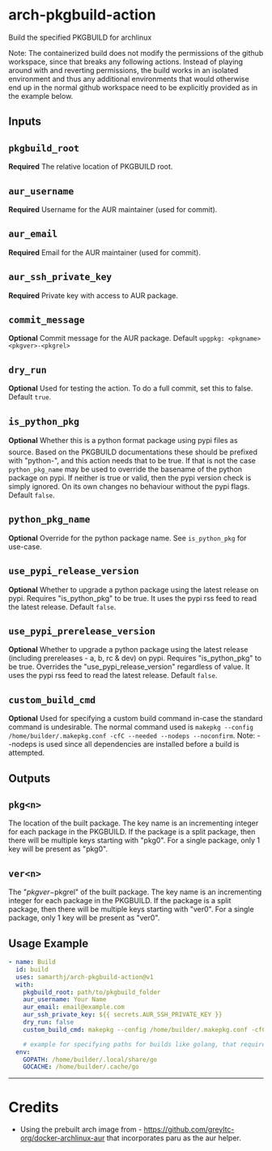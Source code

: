 # arch-pkgbuild-action

Build the specified PKGBUILD for archlinux

Note: The containerized build does not modify the permissions of the github workspace, since that breaks any following actions. Instead of playing around with and reverting permissions, the build works in an isolated environment and thus any additional environments that would otherwise end up in the normal github workspace need to be explicitly provided as in the example below.

## Inputs

## `pkgbuild_root`

**Required** The relative location of PKGBUILD root.

## `aur_username`

**Required** Username for the AUR maintainer (used for commit).

## `aur_email`

**Required** Email for the AUR maintainer (used for commit).

## `aur_ssh_private_key`

**Required** Private key with access to AUR package.

## `commit_message`

**Optional** Commit message for the AUR package. Default `upgpkg: <pkgname> <pkgver>-<pkgrel>`

## `dry_run`

**Optional** Used for testing the action. To do a full commit, set this to false. Default `true`.

## `is_python_pkg`

**Optional** Whether this is a python format package using pypi files as source. Based on the PKGBUILD documentations these should be prefixed with "python-", and this action needs that to be true. If that is not the case `python_pkg_name` may be used to override the basename of the python package on pypi. If neither is true or valid, then the pypi version check is simply ignored. On its own changes no behaviour without the pypi flags. Default `false`.

## `python_pkg_name`

**Optional** Override for the python package name. See `is_python_pkg` for use-case.

## `use_pypi_release_version`

**Optional** Whether to upgrade a python package using the latest release on pypi. Requires "is_python_pkg" to be true. It uses the pypi rss feed to read the latest release. Default `false`.

## `use_pypi_prerelease_version`

**Optional** Whether to upgrade a python package using the latest release (including prereleases - a, b, rc & dev) on pypi. Requires "is_python_pkg" to be true. Overrides the "use_pypi_release_version" regardless of value. It uses the pypi rss feed to read the latest release. Default `false`.

## `custom_build_cmd`

**Optional** Used for specifying a custom build command in-case the standard command is undesirable. The normal command used is `makepkg --config /home/builder/.makepkg.conf -cfC --needed --nodeps --noconfirm`. Note: --nodeps is used since all dependencies are installed before a build is attempted.

## Outputs

## `pkg<n>`

The location of the built package. The key name is an incrementing integer for each package in the PKGBUILD. If the package is a split package, then there will be multiple keys starting with "pkg0". For a single package, only 1 key will be present as "pkg0".

## `ver<n>`

The "$pkgver-$pkgrel" of the built package. The key name is an incrementing integer for each package in the PKGBUILD. If the package is a split package, then there will be multiple keys starting with "ver0". For a single package, only 1 key will be present as "ver0".

## Usage Example

```yaml
- name: Build
  id: build
  uses: samarthj/arch-pkgbuild-action@v1
  with:
    pkgbuild_root: path/to/pkgbuild_folder
    aur_username: Your Name
    aur_email: email@example.com
    aur_ssh_private_key: ${{ secrets.AUR_SSH_PRIVATE_KEY }}
    dry_run: false
    custom_build_cmd: makepkg --config /home/builder/.makepkg.conf -cfC --needed --nodeps --noconfirm

    # example for specifying paths for builds like golang, that require custom locations for their paths. Basically just add like normal envs you would anywhere else.
  env:
    GOPATH: /home/builder/.local/share/go
    GOCACHE: /home/builder/.cache/go
```

---

# Credits

- Using the prebuilt arch image from - https://github.com/greyltc-org/docker-archlinux-aur that incorporates paru as the aur helper.